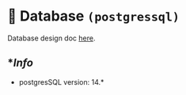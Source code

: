 # 🏪 Database `(postgressql)`

Database design doc [here](https://lucid.app/documents/view/257873ef-a384-4e4a-aebb-3f5354fbcd60).

## \*_Info_

- postgresSQL version: 14.\*
